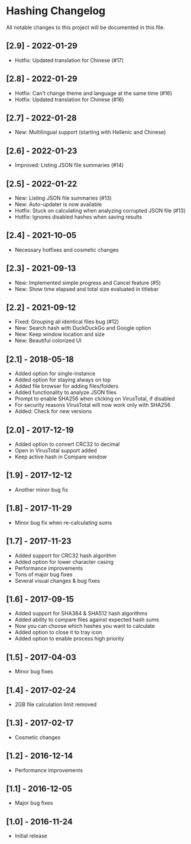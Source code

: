 # Hashing Changelog

All notable changes to this project will be documented in this file.

## [2.9] - 2022-01-29
- Hotfix: Updated translation for Chinese (#17)

## [2.8] - 2022-01-29
- Hotfix: Can't change theme and language at the same time (#16)
- Hotfix: Updated translation for Chinese (#16)

## [2.7] - 2022-01-28
- New: Multilingual support (starting with Hellenic and Chinese)

## [2.6] - 2022-01-23
- Improved: Listing JSON file summaries (#14)

## [2.5] - 2022-01-22
- New: Listing JSON file summaries (#13)
- New: Auto-updater is now available
- Hotfix: Stuck on calculating when analyzing corrupted JSON file (#13)
- Hotfix: Ignores disabled hashes when saving results

## [2.4] - 2021-10-05
- Necessary hotfixes and cosmetic changes

## [2.3] - 2021-09-13
- New: Implemented simple progress and Cancel feature (#5)
- New: Show time elapsed and total size evaluated in titlebar

## [2.2] - 2021-09-12
- Fixed: Grouping all identical files bug (#12)
- New: Search hash with DuckDuckGo and Google option
- New: Keep window location and size
- New: Beautiful colorized UI

## [2.1] - 2018-05-18
- Added option for single-instance
- Added option for staying always on top
- Added file browser for adding files/folders
- Added functionality to analyze JSON files
- Prompt to enable SHA256 when clicking on VirusTotal, if disabled
- For security reasons VirusTotal will now work only with SHA256
- Added: Check for new versions

## [2.0] - 2017-12-19
- Added option to convert CRC32 to decimal
- Open in VirusTotal support added
- Keep active hash in Compare window

## [1.9] - 2017-12-12
- Another minor bug fix

## [1.8] - 2017-11-29
- Minor bug fix when re-calculating sums

## [1.7] - 2017-11-23
- Added support for CRC32 hash algorithm
- Added option for lower character casing
- Performance improvements
- Tons of major bug fixes
- Several visual changes & bug fixes

## [1.6] - 2017-09-15
- Added support for SHA384 & SHA512 hash algorithms
- Added ability to compare files against expected hash sums
- Now you can choose which hashes you want to calculate
- Added option to close it to tray icon
- Added option to enable process high priority

## [1.5] - 2017-04-03
- Minor bug fixes

## [1.4] - 2017-02-24
- 2GB file calculation limit removed

## [1.3] - 2017-02-17
- Cosmetic changes

## [1.2] - 2016-12-14
- Performance improvements

## [1.1] - 2016-12-05
- Major bug fixes

## [1.0] - 2016-11-24
- Initial release 

